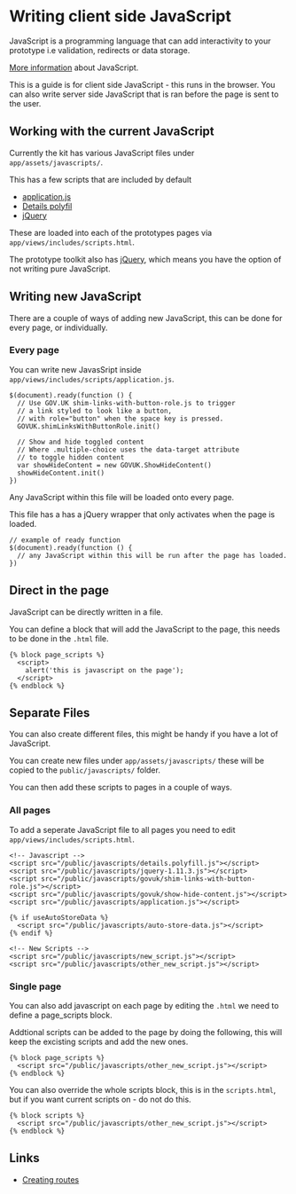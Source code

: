 # Writing client side JavaScript

JavaScript is a programming language that can add interactivity to your prototype i.e validation, redirects or data storage.

[More information](https://developer.mozilla.org/en-US/docs/Learn/Getting_started_with_the_web/JavaScript_basics) about JavaScript.

This is a guide is for client side JavaScript - this runs in the browser. You can also write server side JavaScript that is ran before the page is sent to the user.

## Working with the current JavaScript

Currently the kit has various JavaScript files under ``app/assets/javascripts/``.

This has a few scripts that are included by default

- [application.js](/public/javascripts/application.js)
- [Details polyfil](/public/javascripts/details.polyfill.js)
- [jQuery](/public/javascripts/jquery-1.11.3.js)

These are loaded into each of the prototypes pages via ``app/views/includes/scripts.html``.

The prototype toolkit also has [jQuery](https://jquery.com/), which means you have the option of not writing pure JavaScript.

## Writing new JavaScript

There are a couple of ways of adding new JavaScript, this can be done for every page, or individually.

### Every page

You can write new JavasSript inside ``app/views/includes/scripts/application.js``.

```
$(document).ready(function () {
  // Use GOV.UK shim-links-with-button-role.js to trigger 
  // a link styled to look like a button,
  // with role="button" when the space key is pressed.
  GOVUK.shimLinksWithButtonRole.init()

  // Show and hide toggled content
  // Where .multiple-choice uses the data-target attribute
  // to toggle hidden content
  var showHideContent = new GOVUK.ShowHideContent()
  showHideContent.init()
})
```

Any JavaScript within this file will be loaded onto every page.

This file has a has a jQuery wrapper that only activates when the page is loaded.

```
// example of ready function
$(document).ready(function () {
  // any JavaScript within this will be run after the page has loaded.
})
```

## Direct in the page

JavaScript can be directly written in a file.

You can define a block that will add the JavaScript to the page, this needs to be done in the ``.html`` file.

```
{% block page_scripts %}
  <script>
    alert('this is javascript on the page');
  </script>
{% endblock %}
```

## Separate Files

You can also create different files, this might be handy if you have a lot of JavaScript.

You can create new files under ``app/assets/javascripts/`` these will be copied to the ``public/javascripts/`` folder.

You can then add these scripts to pages in a couple of ways.

### All pages

To add a seperate JavaScript file to all pages you need to edit ``app/views/includes/scripts.html``.

```
<!-- Javascript -->
<script src="/public/javascripts/details.polyfill.js"></script>
<script src="/public/javascripts/jquery-1.11.3.js"></script>
<script src="/public/javascripts/govuk/shim-links-with-button-role.js"></script>
<script src="/public/javascripts/govuk/show-hide-content.js"></script>
<script src="/public/javascripts/application.js"></script>

{% if useAutoStoreData %}
  <script src="/public/javascripts/auto-store-data.js"></script>
{% endif %}

<!-- New Scripts -->
<script src="/public/javascripts/new_script.js"></script>
<script src="/public/javascripts/other_new_script.js"></script>
```

### Single page

You can also add javascript on each page by editing the ``.html`` we need to define a page_scripts block.

Addtional scripts can be added to the page by doing the following, this will keep the excisting scripts and add the new ones.

```
{% block page_scripts %}
  <script src="/public/javascripts/other_new_script.js"></script>
{% endblock %}
```


You can also override the whole scripts block, this is in the ``scripts.html``, but if you want current scripts on - do not do this.

```
{% block scripts %}
  <script src="/public/javascripts/other_new_script.js"></script>
{% endblock %}
```

## Links

<ul class="list list-bullet">
  <li><a href="creating-routes">Creating routes</a></li>
</ul>